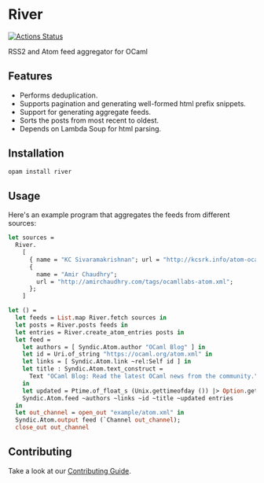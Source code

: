 # River

[![Actions Status](https://github.com/tarides/river/workflows/CI/badge.svg)](https://github.com/tarides/river/actions)

RSS2 and Atom feed aggregator for OCaml


## Features

- Performs deduplication.
- Supports pagination and generating well-formed html prefix snippets.
- Support for generating aggregate feeds.
- Sorts the posts from most recent to oldest.
- Depends on Lambda Soup for html parsing.

## Installation

```bash
opam install river
```

## Usage

Here's an example program that aggregates the feeds from different sources:

```ocaml
let sources =
  River.
    [
      { name = "KC Sivaramakrishnan"; url = "http://kcsrk.info/atom-ocaml.xml" };
      {
        name = "Amir Chaudhry";
        url = "http://amirchaudhry.com/tags/ocamllabs-atom.xml";
      };
    ]

let () =
  let feeds = List.map River.fetch sources in
  let posts = River.posts feeds in
  let entries = River.create_atom_entries posts in
  let feed =
    let authors = [ Syndic.Atom.author "OCaml Blog" ] in
    let id = Uri.of_string "https://ocaml.org/atom.xml" in
    let links = [ Syndic.Atom.link ~rel:Self id ] in
    let title : Syndic.Atom.text_construct =
      Text "OCaml Blog: Read the latest OCaml news from the community."
    in
    let updated = Ptime.of_float_s (Unix.gettimeofday ()) |> Option.get in
    Syndic.Atom.feed ~authors ~links ~id ~title ~updated entries
  in
  let out_channel = open_out "example/atom.xml" in
  Syndic.Atom.output feed (`Channel out_channel);
  close_out out_channel
```

## Contributing

Take a look at our [Contributing Guide](CONTRIBUTING.md).